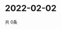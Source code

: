 # 2022-02-02
  共 0条

  <!-- BEGIN -->
  <!-- 最后更新时间Wed Feb 02 2022 14:03:10 GMT+0000 (Coordinated Universal Time) -->
  
  <!-- END -->
  
  